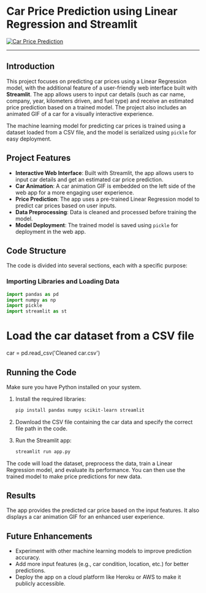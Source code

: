 # Car Price Prediction using Linear Regression and Streamlit

[![Car Price Prediction](https://github.com/user-attachments/assets/your-image-link)](https://github.com/user-attachments/assets/9f3c4499-379c-4ee0-a563-611a363c1327)

---

## Introduction
This project focuses on predicting car prices using a Linear Regression model, with the additional feature of a user-friendly web interface built with **Streamlit**. The app allows users to input car details (such as car name, company, year, kilometers driven, and fuel type) and receive an estimated price prediction based on a trained model. The project also includes an animated GIF of a car for a visually interactive experience.

The machine learning model for predicting car prices is trained using a dataset loaded from a CSV file, and the model is serialized using `pickle` for easy deployment.

## Project Features
- **Interactive Web Interface**: Built with Streamlit, the app allows users to input car details and get an estimated car price prediction.
- **Car Animation**: A car animation GIF is embedded on the left side of the web app for a more engaging user experience.
- **Price Prediction**: The app uses a pre-trained Linear Regression model to predict car prices based on user inputs.
- **Data Preprocessing**: Data is cleaned and processed before training the model.
- **Model Deployment**: The trained model is saved using `pickle` for deployment in the web app.

## Code Structure
The code is divided into several sections, each with a specific purpose:

### Importing Libraries and Loading Data
```python
import pandas as pd
import numpy as np
import pickle
import streamlit as st 
```
# Load the car dataset from a CSV file
car = pd.read_csv('Cleaned car.csv')

## Running the Code

Make sure you have Python installed on your system.

1. Install the required libraries:
    ```bash
    pip install pandas numpy scikit-learn streamlit
    ```

2. Download the CSV file containing the car data and specify the correct file path in the code.

3. Run the Streamlit app:
    ```bash
    streamlit run app.py
    ```

The code will load the dataset, preprocess the data, train a Linear Regression model, and evaluate its performance. You can then use the trained model to make price predictions for new data.

## Results

The app provides the predicted car price based on the input features. It also displays a car animation GIF for an enhanced user experience.

## Future Enhancements

- Experiment with other machine learning models to improve prediction accuracy.
- Add more input features (e.g., car condition, location, etc.) for better predictions.
- Deploy the app on a cloud platform like Heroku or AWS to make it publicly accessible.
